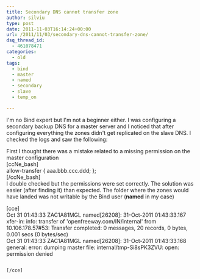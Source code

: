 ```yaml
---
title: Secondary DNS cannot transfer zone
author: silviu
type: post
date: 2011-11-03T16:14:24+00:00
url: /2011/11/03/secondary-dns-cannot-transfer-zone/
dsq_thread_id:
  - 461078471
categories:
  - old
tags:
  - bind
  - master
  - named
  - secondary
  - slave
  - temp_on

---
```

I'm no Bind expert but I'm not a beginner either. I was configuring a secondary backup DNS for a master server and I noticed that after configuring everything the zones didn't get replicated on the slave DNS. I checked the logs and saw the following:

First I thought there was a mistake related to a missing permission on the master configuration  
[ccNe_bash]  
allow-transfer { aaa.bbb.ccc.ddd; };  
[/ccNe_bash]  
I double checked but the permissions were set correctly. The solution was easier (after finding it) than expected. The folder where the zones would have landed was not writable by the Bind user (**named** in my case)

[cce]  
Oct 31 01:43:33 ZAC1A81MGL named[26208]: 31-Oct-2011 01:43:33.167 xfer-in: info: transfer of 'openfreeway.com/IN/internal' from 10.106.178.57#53: Transfer completed: 0 messages, 20 records, 0 bytes, 0.001 secs (0 bytes/sec)  
Oct 31 01:43:33 ZAC1A81MGL named[26208]: 31-Oct-2011 01:43:33.168 general: error: dumping master file: internal/tmp-Si8sPK3ZVU: open: permission denied
``` 

[/cce]